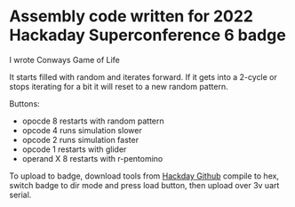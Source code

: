 # Assembly code written for 2022 Hackaday Superconference 6 badge

I wrote Conways Game of Life

It starts filled with random and iterates forward. If it gets into a 2-cycle or stops iterating for a bit it will reset to a new random pattern.

Buttons:
* opocde 8 restarts with random pattern
* opcode 4 runs simulation slower
* opcode 2 runs simulation faster
* opcode 1 restarts with glider
* operand X 8 restarts with r-pentomino

To upload to badge, download tools from [Hackday Github](https://github.com/Hack-a-Day/2022-Supercon6-Badge-Tools/) compile to hex, switch badge to dir mode and press load button, then upload over 3v uart serial.

